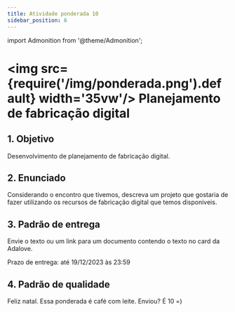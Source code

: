 ```yaml
---
title: Atividade ponderada 10
sidebar_position: 6
---
```

import Admonition from '@theme/Admonition';

# <img src={require('/img/ponderada.png').default} width='35vw'/> Planejamento de fabricação digital

## 1. Objetivo

Desenvolvimento de planejamento de fabricação digital.

## 2. Enunciado

Considerando o encontro que tivemos, descreva um projeto que gostaria de fazer
utilizando os recursos de fabricação digital que temos disponíveis.

## 3. Padrão de entrega

Envie o texto ou um link para um documento contendo o texto no card da Adalove.

Prazo de entrega: até 19/12/2023 às 23:59

## 4. Padrão de qualidade

Feliz natal. Essa ponderada é café com leite. Enviou? É 10 =)
